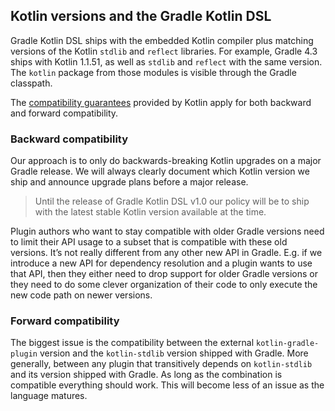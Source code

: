 ## Kotlin versions and the Gradle Kotlin DSL 

Gradle Kotlin DSL ships with the embedded Kotlin compiler plus matching versions of the Kotlin `stdlib` and `reflect`
libraries. For example, Gradle 4.3 ships with Kotlin 1.1.51, as well as `stdlib` and `reflect` with the same version.
The `kotlin` package from those modules is visible through the Gradle classpath.

The [compatibility guarantees](https://kotlinlang.org/docs/reference/compatibility.html) provided by Kotlin apply for
both backward and forward compatibility.

### Backward compatibility

Our approach is to only do backwards-breaking Kotlin upgrades on a major Gradle release. We will always clearly document
which Kotlin version we ship and announce upgrade plans before a major release. 

> Until the release of Gradle Kotlin DSL v1.0 our policy will be to ship with the latest stable Kotlin version available
> at the time.

Plugin authors who want to stay compatible with older Gradle versions need to limit their API usage to a subset that is
compatible with these old versions. It’s not really different from any other new API in Gradle. E.g. if we introduce a
new API for dependency resolution and a plugin wants to use that API, then they either need to drop support for older
Gradle versions or they need to do some clever organization of their code to only execute the new code path on newer
versions.

### Forward compatibility

The biggest issue is the compatibility between the external `kotlin-gradle-plugin` version and the `kotlin-stdlib`
version shipped with Gradle. More generally, between any plugin that transitively depends on `kotlin-stdlib` and its
version shipped with Gradle. As long as the combination is compatible everything should work. This will become less of
an issue as the language matures.
